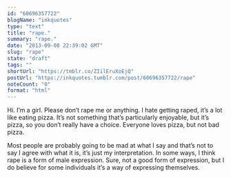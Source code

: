 ```yaml
---
id: "60696357722"
blogName: "inkquotes"
type: "text"
title: "rape."
summary: "rape."
date: "2013-09-08 22:39:02 GMT"
slug: "rape"
state: "draft"
tags: ""
shortUrl: "https://tmblr.co/ZIilEruXoEjQ"
postUrl: "https://inkquotes.tumblr.com/post/60696357722/rape"
noteCount: "0"
format: "html"
---
```


Hi. I’m a girl. Please don’t rape me or anything. I hate getting raped, it’s a lot like eating pizza. It’s not something that’s particularly enjoyable, but it’s pizza, so you don’t really have a choice. Everyone loves pizza, but not bad pizza.

Most people are probably going to be mad at what I say and that’s not to say I agree with what it is, it’s just my interpretation. In some ways, I think rape is a form of male expression. Sure, not a good form of expression, but I do believe for some individuals it’s a way of expressing themselves.